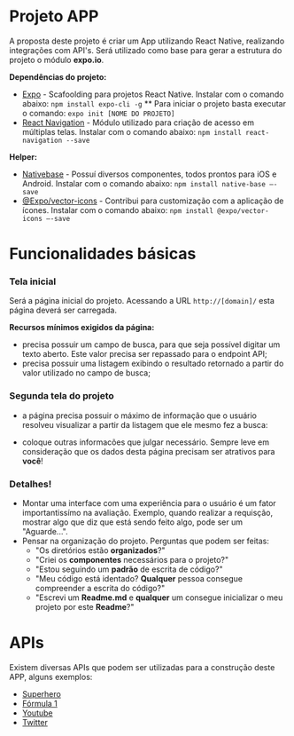 # Projeto APP

A proposta deste projeto é criar um App utilizando React Native, realizando integrações com API's. Será utilizado como base para gerar a estrutura do projeto o módulo **expo.io**.

**Dependências do projeto:**
* [Expo](https://github.com/facebook/create-react-app) - Scafoolding para projetos React Native. Instalar com o comando abaixo:
`npm install expo-cli -g`
** Para iniciar o projeto basta executar o comando: `expo init [NOME DO PROJETO]`
* [React Navigation](https://reactnavigation.org) - Módulo utilizado para criação de acesso em múltiplas telas. Instalar com o comando abaixo:
`npm install react-navigation --save`

**Helper:**
* [Nativebase](https://nativebase.io/) - Possuí diversos componentes, todos prontos para iOS e Android. Instalar com o comando abaixo:
`npm install native-base –-save`
* [@Expo/vector-icons](https://github.com/expo/vector-icons) - Contribui para customização com a aplicação de ícones. Instalar com o comando abaixo:
`npm install @expo/vector-icons –-save`

# Funcionalidades básicas

### Tela inicial

Será a página inicial do projeto. Acessando a URL `http://[domain]/` esta página deverá ser carregada.

**Recursos mínimos exigidos da página:**

- precisa possuir um campo de busca, para que seja possível digitar um texto aberto. Este valor precisa ser repassado para o endpoint API;
- precisa possuir uma listagem exibindo o resultado retornado a partir do valor utilizado no campo de busca;

### Segunda tela do projeto
- a página precisa possuir o máximo de informação que o usuário resolveu visualizar a partir da listagem que ele mesmo fez a busca:

* coloque outras informacões que julgar necessário. Sempre leve em consideração que os dados desta página precisam ser atrativos para **você**!

### Detalhes!
 
  - Montar uma interface com uma experiência para o usuário é um fator importantissímo na avaliação. Exemplo, quando realizar a requisção, mostrar algo que diz que está sendo feito algo, pode ser um "Aguarde...".
  - Pensar na organização do projeto. Perguntas que podem ser feitas:
    - "Os diretórios estão **organizados**?"
    - "Criei os **componentes** necessários para o projeto?"
    - "Estou seguindo um **padrão** de escrita de código?"
    - "Meu código está identado? **Qualquer** pessoa consegue compreender a escrita do código?"
    - "Escrevi um **Readme.md** e **qualquer** um consegue inicializar o meu projeto por este **Readme**?"

# APIs

Existem diversas APIs que podem ser utilizadas para a construção deste APP, alguns exemplos:

* [Superhero](http://superheroapi.com)
* [Fórmula 1](http://ergast.com/mrd/)
* [Youtube](https://developers.google.com/youtube/v3/)
* [Twitter](https://developer.twitter.com)
